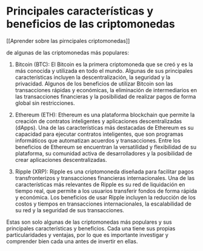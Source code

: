 # Principales características y beneficios de las criptomonedas

[[Aprender sobre las pirncipales criptomonedas]]

de algunas de las criptomonedas más populares:

1. Bitcoin (BTC): El Bitcoin es la primera criptomoneda que se creó y es la más conocida y utilizada en todo el mundo. Algunas de sus principales características incluyen la descentralización, la seguridad y la privacidad. Algunos de los beneficios de utilizar Bitcoin son las transacciones rápidas y económicas, la eliminación de intermediarios en las transacciones financieras y la posibilidad de realizar pagos de forma global sin restricciones.

2. Ethereum (ETH): Ethereum es una plataforma blockchain que permite la creación de contratos inteligentes y aplicaciones descentralizadas (dApps). Una de las características más destacadas de Ethereum es su capacidad para ejecutar contratos inteligentes, que son programas informáticos que automatizan acuerdos y transacciones. Entre los beneficios de Ethereum se encuentran la versatilidad y flexibilidad de su plataforma, su comunidad activa de desarrolladores y la posibilidad de crear aplicaciones descentralizadas.

3. Ripple (XRP): Ripple es una criptomoneda diseñada para facilitar pagos transfronterizos y transacciones financieras internacionales. Una de las características más relevantes de Ripple es su red de liquidación en tiempo real, que permite a los usuarios transferir fondos de forma rápida y económica. Los beneficios de usar Ripple incluyen la reducción de los costos y tiempos en transacciones internacionales, la escalabilidad de su red y la seguridad de sus transacciones.

Estas son solo algunas de las criptomonedas más populares y sus principales características y beneficios. Cada una tiene sus propias particularidades y ventajas, por lo que es importante investigar y comprender bien cada una antes de invertir en ellas.
